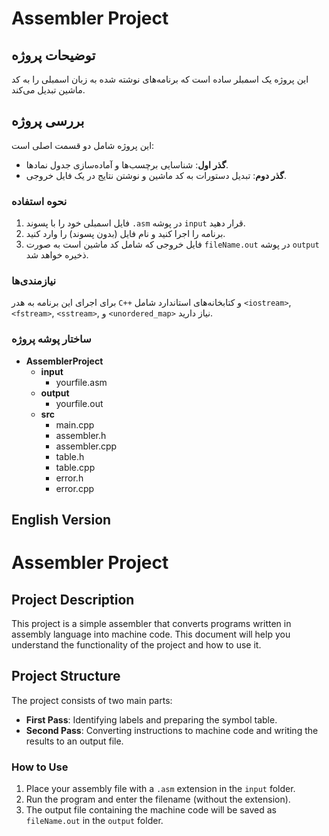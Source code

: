 # Assembler Project

## توضیحات پروژه

این پروژه یک اسمبلر ساده است که برنامه‌های نوشته شده به زبان اسمبلی را به کد ماشین تبدیل می‌کند.
## بررسی پروژه

این پروژه شامل دو قسمت اصلی است:
- **گذر اول**: شناسایی برچسب‌ها و آماده‌سازی جدول نمادها.
- **گذر دوم**: تبدیل دستورات به کد ماشین و نوشتن نتایج در یک فایل خروجی.

### نحوه استفاده

1. فایل اسمبلی خود را با پسوند `.asm` در پوشه `input` قرار دهید.
2. برنامه را اجرا کنید و نام فایل (بدون پسوند) را وارد کنید.
3. فایل خروجی که شامل کد ماشین است به صورت `fileName.out` در پوشه `output` ذخیره خواهد شد.

### نیازمندی‌ها

برای اجرای این برنامه به هدر `C++` و کتابخانه‌های استاندارد شامل `<iostream>`, `<fstream>`, `<sstream>`, و `<unordered_map>` نیاز دارید. 

### ساختار پوشه پروژه
- **AssemblerProject**
  - **input** 
    - yourfile.asm
  - **output** 
    - yourfile.out
  - **src**
    - main.cpp
    - assembler.h
    - assembler.cpp
    - table.h
    - table.cpp
    - error.h
    - error.cpp

## English Version

# Assembler Project

## Project Description

This project is a simple assembler that converts programs written in assembly language into machine code. This document will help you understand the functionality of the project and how to use it.

## Project Structure

The project consists of two main parts:
- **First Pass**: Identifying labels and preparing the symbol table.
- **Second Pass**: Converting instructions to machine code and writing the results to an output file.

### How to Use

1. Place your assembly file with a `.asm` extension in the `input` folder.
2. Run the program and enter the filename (without the extension).
3. The output file containing the machine code will be saved as `fileName.out` in the `output` folder.
